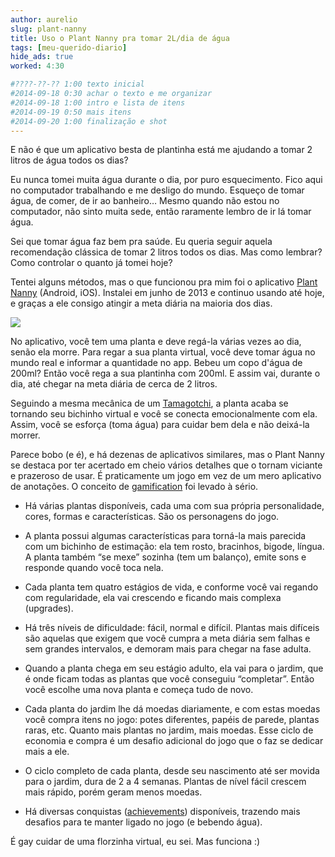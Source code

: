 ```yaml
---
author: aurelio
slug: plant-nanny
title: Uso o Plant Nanny pra tomar 2L/dia de água
tags: [meu-querido-diario]
hide_ads: true
worked: 4:30

#????-??-?? 1:00 texto inicial
#2014-09-18 0:30 achar o texto e me organizar
#2014-09-18 1:00 intro e lista de itens
#2014-09-19 0:50 mais itens
#2014-09-20 1:00 finalização e shot
---
```


E não é que um aplicativo besta de plantinha está me ajudando a tomar 2 litros de água todos os dias?

Eu nunca tomei muita água durante o dia, por puro esquecimento. Fico aqui no computador trabalhando e me desligo do mundo. Esqueço de tomar água, de comer, de ir ao banheiro… Mesmo quando não estou no computador, não sinto muita sede, então raramente lembro de ir lá tomar água.

Sei que tomar água faz bem pra saúde. Eu queria seguir aquela recomendação clássica de tomar 2 litros todos os dias. Mas como lembrar? Como controlar o quanto já tomei hoje?

Tentei alguns métodos, mas o que funcionou pra mim foi o aplicativo [Plant Nanny][] (Android, iOS). Instalei em junho de 2013 e continuo usando até hoje, e graças a ele consigo atingir a meta diária na maioria dos dias.

![](http://aurelio.net/img/blog/plant-nanny.jpg)

No aplicativo, você tem uma planta e deve regá-la várias vezes ao dia, senão ela morre. Para regar a sua planta virtual, você deve tomar água no mundo real e informar a quantidade no app. Bebeu um copo d'água de 200ml? Então você rega a sua plantinha com 200ml. E assim vai, durante o dia, até chegar na meta diária de cerca de 2 litros.

Seguindo a mesma mecânica de um [Tamagotchi][], a planta acaba se tornando seu bichinho virtual e você se conecta emocionalmente com ela. Assim, você se esforça (toma água) para cuidar bem dela e não deixá-la morrer.

Parece bobo (e é), e há dezenas de aplicativos similares, mas o Plant Nanny se destaca por ter acertado em cheio vários detalhes que o tornam viciante e prazeroso de usar. É praticamente um jogo em vez de um mero aplicativo de anotações. O conceito de [gamification][] foi levado à sério.

- Há várias plantas disponíveis, cada uma com sua própria personalidade, cores, formas e características. São os personagens do jogo.

- A planta possui algumas características para torná-la mais parecida com um bichinho de estimação: ela tem rosto, bracinhos, bigode, língua. A planta também “se mexe” sozinha (tem um balanço), emite sons e responde quando você toca nela.

- Cada planta tem quatro estágios de vida, e conforme você vai regando com regularidade, ela vai crescendo e ficando mais complexa (upgrades).

- Há três níveis de dificuldade: fácil, normal e difícil. Plantas mais difíceis são aquelas que exigem que você cumpra a meta diária sem falhas e sem grandes intervalos, e demoram mais para chegar na fase adulta.

- Quando a planta chega em seu estágio adulto, ela vai para o jardim, que é onde ficam todas as plantas que você conseguiu “completar”. Então você escolhe uma nova planta e começa tudo de novo.

- Cada planta do jardim lhe dá moedas diariamente, e com estas moedas você compra itens no jogo: potes diferentes, papéis de parede, plantas raras, etc. Quanto mais plantas no jardim, mais moedas. Esse ciclo de economia e compra é um desafio adicional do jogo que o faz se dedicar mais a ele.

- O ciclo completo de cada planta, desde seu nascimento até ser movida para o jardim, dura de 2 a 4 semanas. Plantas de nível fácil crescem mais rápido, porém geram menos moedas.

- Há diversas conquistas ([achievements][]) disponíveis, trazendo mais desafios para te manter ligado no jogo (e bebendo água).

É gay cuidar de uma florzinha virtual, eu sei. Mas funciona :)


[Plant Nanny]:  http://fourdesire.com/works/plantnanny
[Tamagotchi]:   http://aurelio.net/tamagotchi/
[gamification]: http://en.wikipedia.org/wiki/Gamification
[achievements]: http://en.wikipedia.org/wiki/Achievement_(video_gaming)
